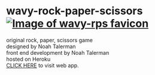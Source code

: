 # wavy-rock-paper-scissors [![Image of wavy-rps favicon](/public/images/sqaure-fav.png)](https://wavy-rps.herokuapp.com/)
original rock, paper, scissors game  <br>
designed by Noah Talerman <br>
front end development by Noah Talerman <br>
hosted on Heroku <br>
[CLICK HERE](https://wavy-rps.herokuapp.com/) to visit web app.
